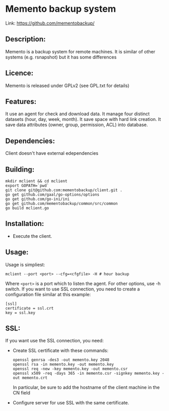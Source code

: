 # Memento backup system

Link: https://github.com/mementobackup/

## Description:

Memento is a backup system for remote machines. It is similar of other systems
(e.g. rsnapshot) but it has some differences

## Licence:

Memento is released under GPLv2 (see GPL.txt for details)

## Features:

It use an agent for check and download data.
It manage four distinct datasets (hour, day, week, month).
It save space with hard link creation.
It save data attributes (owner, group, permission, ACL) into database.

## Dependencies:

Client doesn't have external edependencies

## Building:
```
mkdir mclient && cd mclient
export GOPATH=`pwd`
git clone git@github.com:mementobackup/client.git .
go get github.com/gaal/go-options/options
go get github.com/go-ini/ini
go get github.com/mementobackup/common/src/common
go build mclient.go
```

## Installation:

 - Execute the client.

## Usage:

Usage is simpliest:
```
mclient --port <port> --cfg=<cfgfile> -H # hour backup
```

Where `<port>` is a port which to listen the agent.
For other options, use -h switch. If you want to use SSL connection,
you need to create a configuration file similar at this example:
```
[ssl]
certificate = ssl.crt
key = ssl.key
```

## SSL:

If you want use the SSL connection, you need:

 - Create SSL certificate with these commands:
    ```
    openssl genrsa -des3 -out memento.key 2048
    openssl rsa -in memento.key -out memento.key
    openssl req -new -key memento.key -out memento.csr
    openssl x509 -req -days 365 -in memento.csr -signkey memento.key -out memento.crt
    ```

   In particular, be sure to add the hostname of the client machine in the CN field
 - Configure server for use SSL with the same certificate.

